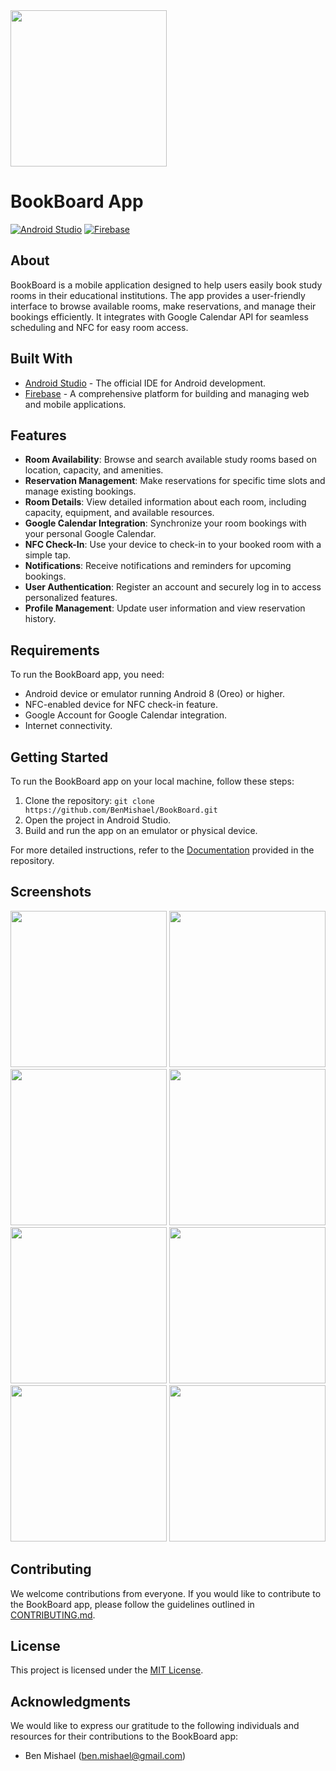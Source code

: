 <img src="https://i.ibb.co/3sfBfst/Book-Board.jpg" width="250" height="250"/>

[Android.java]: https://img.shields.io/badge/Android%20Studio-3DDC84?style=for-the-badge&logo=AndroidStudio&logoColor=white
[Android-url]: https://developer.android.com/studio/
[Firebase]: https://img.shields.io/badge/Firebase-FF8A65?style=for-the-badge&logo=Firebase&logoColor=white
[Firebase-url]: https://firebase.google.com/

# BookBoard App

[![Android Studio][Android.java]][Android-url]
[![Firebase][Firebase]][Firebase-url]

## About
BookBoard is a mobile application designed to help users easily book study rooms in their educational institutions. The app provides a user-friendly interface to browse available rooms, make reservations, and manage their bookings efficiently. It integrates with Google Calendar API for seamless scheduling and NFC for easy room access.

## Built With
- [Android Studio][Android-url] - The official IDE for Android development.
- [Firebase][Firebase-url] - A comprehensive platform for building and managing web and mobile applications.

## Features
- **Room Availability**: Browse and search available study rooms based on location, capacity, and amenities.
- **Reservation Management**: Make reservations for specific time slots and manage existing bookings.
- **Room Details**: View detailed information about each room, including capacity, equipment, and available resources.
- **Google Calendar Integration**: Synchronize your room bookings with your personal Google Calendar.
- **NFC Check-In**: Use your device to check-in to your booked room with a simple tap.
- **Notifications**: Receive notifications and reminders for upcoming bookings.
- **User Authentication**: Register an account and securely log in to access personalized features.
- **Profile Management**: Update user information and view reservation history.

## Requirements
To run the BookBoard app, you need:
- Android device or emulator running Android 8 (Oreo) or higher.
- NFC-enabled device for NFC check-in feature.
- Google Account for Google Calendar integration.
- Internet connectivity.

## Getting Started
To run the BookBoard app on your local machine, follow these steps:

1. Clone the repository: `git clone https://github.com/BenMishael/BookBoard.git`
2. Open the project in Android Studio.
3. Build and run the app on an emulator or physical device.

For more detailed instructions, refer to the [Documentation](documentation.md) provided in the repository.

## Screenshots
[<img src="https://i.ibb.co/M2cF1x6/Screenshot-2023-07-21-02-44-03-68-c912a81b5f8d5cd5b562863f5f9b7f20.jpg" width="250"/>](#)
[<img src="https://i.ibb.co/gPSb0R6/Screenshot-2023-07-21-02-44-13-49-c912a81b5f8d5cd5b562863f5f9b7f20.jpg" width="250"/>](#)
[<img src="https://i.ibb.co/ZVK3Z7P/Screenshot-2023-07-21-02-44-18-52-c912a81b5f8d5cd5b562863f5f9b7f20.jpg" width="250"/>](#)
[<img src="https://i.ibb.co/Rj1FpNm/Screenshot-2023-07-21-02-44-29-10-c912a81b5f8d5cd5b562863f5f9b7f20.jpg" width="250"/>](#)
[<img src="https://i.ibb.co/jw9NXcg/Screenshot-2023-07-21-02-44-37-58-c912a81b5f8d5cd5b562863f5f9b7f20.jpg" width="250"/>](#)
[<img src="https://i.ibb.co/7yxbXZ5/Screenshot-2023-07-21-02-44-42-00-c912a81b5f8d5cd5b562863f5f9b7f20.jpg" width="250"/>](#)
[<img src="https://i.ibb.co/YcWgbZC/Screenshot-2023-07-21-02-45-27-01-b783bf344239542886fee7b48fa4b892.jpg" width="250"/>](#)
[<img src="https://i.ibb.co/zHB1QMT/Screenshot-2023-07-21-02-45-42-76-c912a81b5f8d5cd5b562863f5f9b7f20.jpg" width="250"/>](#)

## Contributing
We welcome contributions from everyone. If you would like to contribute to the BookBoard app, please follow the guidelines outlined in [CONTRIBUTING.md](CONTRIBUTING.md).

## License
This project is licensed under the [MIT License](LICENSE).

## Acknowledgments
We would like to express our gratitude to the following individuals and resources for their contributions to the BookBoard app:
- Ben Mishael (ben.mishael@gmail.com)
